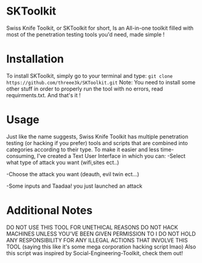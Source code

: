 # SKToolkit
Swiss Knife Toolkit, or SKToolkit for short, Is an All-in-one toolkit filled with most of the penetration testing tools you'd need, made simple !

# Installation
To install SKToolkit, simply go to your terminal and type:
``` git clone https://github.com/threee3k/SKToolkit.git ```
Note: You need to install some other stuff in order to properly run the tool with no errors, read requirments.txt.
And that's it !

# Usage
Just like the name suggests, Swiss Knife Toolkit has multiple penetration testing (or hacking if you prefer) tools and scripts that are combined into categories according to their type.
To make it easier and less time-consuming, I've created a Text User Interface in which you can:
-Select what type of attack you want (wifi,sites ect..)

-Choose the attack you want (deauth, evil twin ect...)

-Some inputs and Taadaa! you just launched an attack

# Additional Notes
DO NOT USE THIS TOOL FOR UNETHICAL REASONS
DO NOT HACK MACHINES UNLESS YOU'VE BEEN GIVEN PERMISSION TO
I DO NOT HOLD ANY RESPONSIBILITY FOR ANY ILLEGAL ACTIONS THAT INVOLVE THIS TOOL
(saying this like it's some mega corporation hacking script lmao)
Also this script was inspired by Social-Engineering-Toolkit, check them out!
